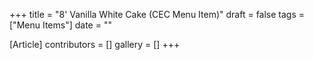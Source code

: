 +++
title = "8' Vanilla White Cake (CEC Menu Item)"
draft = false
tags = ["Menu Items"]
date = ""

[Article]
contributors = []
gallery = []
+++